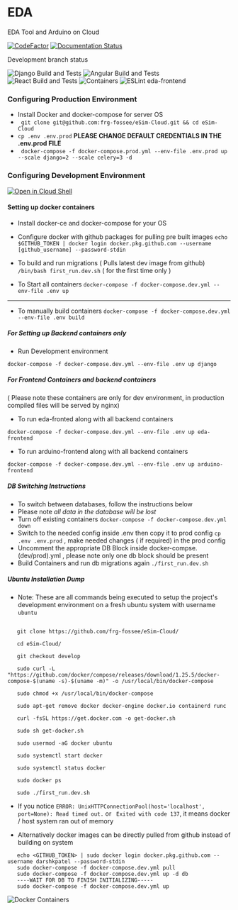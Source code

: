 # EDA
EDA Tool and Arduino on Cloud

[![CodeFactor](https://www.codefactor.io/repository/github/frg-fossee/esim-cloud/badge)](https://www.codefactor.io/repository/github/frg-fossee/esim-cloud)
[![Documentation Status](https://readthedocs.org/projects/esim-cloud/badge/?version=latest)](https://esim-cloud.readthedocs.io/en/latest/?badge=latest)



Development branch status

![Django Build and Tests](https://github.com/frg-fossee/eSim-Cloud/workflows/Django%20Build%20and%20Tests/badge.svg?branch=develop)
![Angular Build and Tests](https://github.com/frg-fossee/eSim-Cloud/workflows/Angular%20Build%20and%20Tests/badge.svg?branch=develop)
![React Build and Tests](https://github.com/frg-fossee/eSim-Cloud/workflows/React%20Build%20and%20Tests/badge.svg?branch=develop)
![Containers](https://github.com/frg-fossee/eSim-Cloud/workflows/Containers/badge.svg)
![ESLint eda-frontend](https://github.com/frg-fossee/eSim-Cloud/workflows/ESLint%20eda-frontend/badge.svg?branch=develop)
### Configuring Production Environment
* Install Docker and docker-compose for server OS
* ``` git clone git@github.com:frg-fossee/eSim-Cloud.git && cd eSim-Cloud```
* ``` cp .env .env.prod ```
 **PLEASE CHANGE DEFAULT CREDENTIALS IN THE .env.prod FILE**
* ``` docker-compose -f docker-compose.prod.yml --env-file .env.prod up --scale django=2 --scale celery=3 -d```

### Configuring Development Environment
[![Open in Cloud Shell](https://gstatic.com/cloudssh/images/open-btn.svg)](https://ssh.cloud.google.com/cloudshell/editor?cloudshell_git_repo=https%3A%2F%2Fgithub.com%2Ffrg-fossee%2FeSim-Cloud&cloudshell_git_branch=develop&cloudshell_print=first_run.dev.sh&cloudshell_tutorial=README.md)
#### Setting up docker containers
* Install docker-ce and docker-compose for your OS

* Configure docker with github packages for pulling pre built images
```echo $GITHUB_TOKEN | docker login docker.pkg.github.com --username [github_username] --password-stdin```
* To build and run migrations ( Pulls latest dev image from github)
``` /bin/bash first_run.dev.sh ``` ( for the first time only )
* To Start all containers
``` docker-compose -f docker-compose.dev.yml --env-file .env up ```
------------------------------------------------------------------------------
* To manually build containers
```docker-compose -f docker-compose.dev.yml --env-file .env build```

##### For Setting up Backend containers only

* Run Development environment

 ```docker-compose -f docker-compose.dev.yml --env-file .env up django```

##### For Frontend Containers and backend containers
( Please note these containers are only for dev environment, in production compiled files will be served by nginx)
* To run eda-fronted along with all backend containers

``` docker-compose -f docker-compose.dev.yml --env-file .env up eda-frontend ```

* To run arduino-frontend along with all backend containers

``` docker-compose -f docker-compose.dev.yml --env-file .env up arduino-frontend ```

##### DB Switching Instructions
* To switch between databases, follow the instructions below
* Please note *all data in the database will be lost*
* Turn off existing containers ```docker-compose -f docker-compose.dev.yml down```
* Switch to the needed config inside .env then copy it to prod config ``` cp .env .env.prod ``` , make needed changes ( if required) in the prod config
* Uncomment the appropriate DB Block inside docker-compse.(dev/prod).yml , please note only one db block should be present
* Build Containers and run db migrations again ``` ./first_run.dev.sh ```

##### Ubuntu Installation Dump
* Note: These are all commands being executed to setup the project's development environment on a fresh ubuntu system with username ``` ubuntu ```

```

   git clone https://github.com/frg-fossee/eSim-Cloud/

   cd eSim-Cloud/

   git checkout develop

   sudo curl -L "https://github.com/docker/compose/releases/download/1.25.5/docker-compose-$(uname -s)-$(uname -m)" -o /usr/local/bin/docker-compose

   sudo chmod +x /usr/local/bin/docker-compose

   sudo apt-get remove docker docker-engine docker.io containerd runc

   curl -fsSL https://get.docker.com -o get-docker.sh

   sudo sh get-docker.sh

   sudo usermod -aG docker ubuntu

   sudo systemctl start docker

   sudo systemctl status docker

   sudo docker ps

   sudo ./first_run.dev.sh

```

* If you notice ``` ERROR: UnixHTTPConnectionPool(host='localhost', port=None): Read timed out. ``` or ``` Exited with code 137```, it means docker / host system ran out of memory


* Alternatively docker images can be directly pulled from github instead of building on system
```
   echo <GITHUB_TOKEN> | sudo docker login docker.pkg.github.com --username darshkpatel --password-stdin
   sudo docker-compose -f docker-compose.dev.yml pull
   sudo docker-compose -f docker-compose.dev.yml up -d db
   ----WAIT FOR DB TO FINISH INITIALIZING-----
   sudo docker-compose -f docker-compose.dev.yml up
```


![Docker Containers](docs/images/docker.png)
